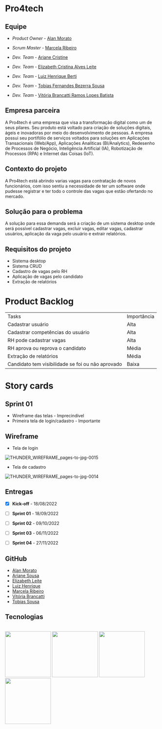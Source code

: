 # Pro4tech

</div>

## Equipe

* *Product Owner* - [Alan Morato](https://www.linkedin.com/in/alan-morato-37b214154/)

* *Scrum Master* - [Marcela Ribeiro](https://www.linkedin.com/in/elizabeth-cristina-alves-leite-176a9416a)

* *Dev. Team* - [Ariane Cristine](https://www.linkedin.com/in/ariane-sousa77)

* *Dev. Team* - [Elizabeth Cristina Alves Leite](https://www.linkedin.com/in/elizabeth-cristina-alves-leite-176a9416a)

* *Dev. Team* - [Luiz Henrique Berti](https://www.linkedin.com/in/luiz-henrique-berti-235a7a19b/)

* *Dev. Team* - [Tobias Fernandes Bezerra Sousa](https://www.linkedin.com/in/tobias-sousa-23bba822a)

* *Dev. Team* - [Vitória Brancatti Ramos Lopes Batista](https://www.linkedin.com/in/vit%C3%B3ria-brancatti-198795178/)

## Empresa parceira

A Pro4tech é uma empresa que visa a transformação digital como um de seus pilares. Seu produto está voltado para criação de soluções digitais, ágeis e inovadoras por meio do desenvolvimento de pessoas. A empresa possui seu portifólio de serviços voltados para soluções em Aplicações Transacionais (Web/App), Aplicações Analíticas (BI/Analytics), Redesenho de Processos de Negócio, Inteligência Artificial (IA), Robotização de Processos (RPA) e Internet das Coisas (IoT).


## Contexto do projeto
A Pro4tech está abrindo varias vagas para contratação de novos funcionários, com isso sentiu a necessidade de ter um software onde pudesse registrar e ter todo o controle das vagas que estão ofertando no mercado.

## Solução para o problema
A solução para essa demanda será a criação de um sistema desktop onde será possível cadastrar vagas, excluir vagas, editar vagas, cadastrar usuários, aplicação da vaga pelo usuário e extrair relatórios.

## Requisitos do projeto
* Sistema desktop
* Sistema CRUD
* Cadastro de vagas pelo RH
* Aplicação de vagas pelo candidato
* Extração de relatórios

# Product Backlog

<table align="center">
  <tr>
   <td>Tasks</td>
   <td>Importância</td>
  </tr>

  <tr>
   <td>Cadastrar usuário</td>
   <td>Alta</td>
  </tr>

  <tr>
   <td>Cadastrar competências do usuário</td>
   <td>Alta</td>
  </tr>

  <tr>
   <td>RH pode cadastrar vagas</td>
   <td>Alta</td>
  </tr>
 
  <tr>
    <td>RH aprova ou reprova o candidato</td>
    <td>Média</td>
  </tr>
  
  <tr>
     <td>Extração de relatórios</td>
     <td>Média</td>
  </tr>
  
  <tr>
    <td>Candidato tem visibilidade se foi ou não aprovado</td>
    <td>Baixa</td>
  </tr>
    
</table>

# Story cards

## Sprint 01
* Wireframe das telas - Imprecindível
* Primeira tela de login/cadastro - Importante

## Wireframe

* Tela de login

![THUNDER_WIREFRAME_pages-to-jpg-0015](https://user-images.githubusercontent.com/108765052/189554255-55065fed-cf5c-4e1f-9841-62ecaa09a764.jpg)


* Tela de cadastro

![THUNDER_WIREFRAME_pages-to-jpg-0014](https://user-images.githubusercontent.com/108765052/189554265-8ec30880-b482-4741-b697-6cc2fd310aa5.jpg)


## Entregas

- [x] **Kick-off** - 18/08/2022
- [ ] **Sprint 01** - 18/09/2022
- [ ] **Sprint 02** - 09/10/2022
- [ ] **Sprint 03** - 06/11/2022
- [ ] **Sprint 04** - 27/11/2022


## GitHub

* [Alan Morato](https://github.com/alanfmorato)
* [Ariane Sousa](https://github.com/Ariane-Sousa)
* [Elizabeth Leite](https://github.com/elizabethleite)
* [Luiz Henrique](https://github.com/hberti97)
* [Marcela Ribeiro](https://github.com/marcelarmelo)
* [Vitória Brancatti](http://github.com/vitoriabrancatti)
* [Tobias Sousa](https://github.com/tobiassousa)


## Tecnologias
<div style: inline_block"><br/>
  <img src="https://user-images.githubusercontent.com/108765052/189555941-f7b71a6f-8c76-4576-b7c9-690965392f59.png" width="150px" />
  <img src="https://user-images.githubusercontent.com/108765052/189556175-c9d617be-e639-44ec-b05a-ab374efedf4f.png" width="150px" />
  <img src="https://user-images.githubusercontent.com/108765052/189556239-0ffbbcbf-e144-47f7-995c-5b71ebe5029c.png" width="150px" />
  <img src="https://user-images.githubusercontent.com/108765052/189556519-a3e4532e-f46c-4a9a-9585-f9b73b936905.png" width="150px" />
  







